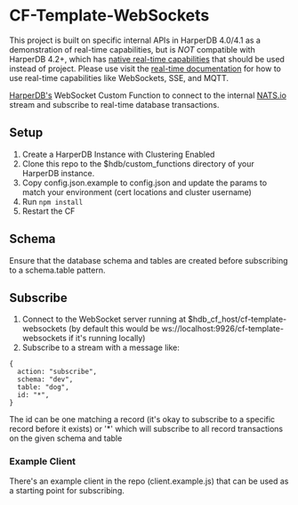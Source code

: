 # CF-Template-WebSockets

This project is built on specific internal APIs in HarperDB 4.0/4.1 as a demonstration of real-time capabilities, but is _NOT_ compatible with HarperDB 4.2+, which has [native real-time capabilities](https://docs.harperdb.io/docs/developers/real-time) that should be used instead of project. Please use visit the [real-time documentation](https://docs.harperdb.io/docs/developers/real-time) for how to use real-time capabilities like WebSockets, SSE, and MQTT.

[HarperDB's](https://www.harperdb.io/) WebSocket Custom Function to connect to the internal [NATS.io](https://nats.io/) stream and subscribe to real-time database transactions.

## Setup

1. Create a HarperDB Instance with Clustering Enabled
2. Clone this repo to the $hdb/custom_functions directory of your HarperDB instance.
3. Copy config.json.example to config.json and update the params to match your environment (cert locations and cluster username)
4. Run `npm install`
5. Restart the CF

## Schema

Ensure that the database schema and tables are created before subscribing to a schema.table pattern.

## Subscribe

1. Connect to the WebSocket server running at $hdb_cf_host/cf-template-websockets (by default this would be ws://localhost:9926/cf-template-websockets if it's running locally)
2. Subscribe to a stream with a message like:

```
{
  action: "subscribe",
  schema: "dev",
  table: "dog",
  id: "*",
}
```

The id can be one matching a record (it's okay to subscribe to a specific record before it exists) or '\*' which will subscribe to all record transactions on the given schema and table

### Example Client

There's an example client in the repo (client.example.js) that can be used as a starting point for subscribing.
